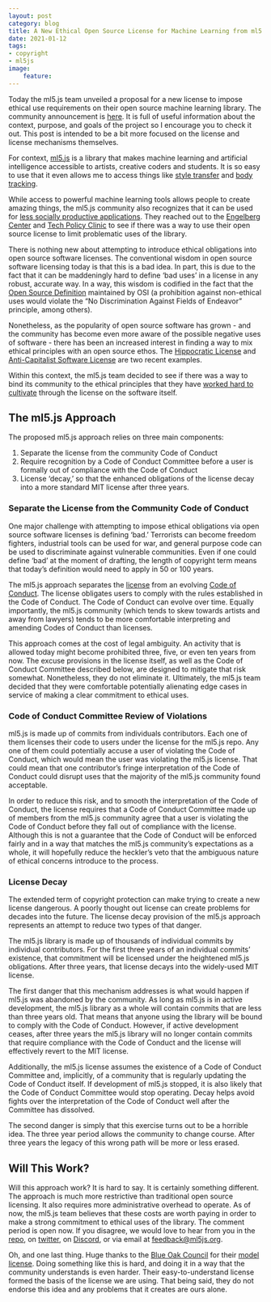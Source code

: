 ```yaml
---
layout: post
category: blog
title: A New Ethical Open Source License for Machine Learning from ml5.js?
date: 2021-01-12
tags:
- copyright
- ml5js
image:
    feature:
---
```

Today the ml5.js team unveiled a proposal for a new license to impose ethical use requirements on their open source machine learning library.  The community announcement is [here](https://medium.com/ml5js/ml5-js-code-of-conduct-4eb8fcae1ef7). It is full of useful information about the context, purpose, and goals of the project so I encourage you to check it out. This post is intended to be a bit more focused on the license and license mechanisms themselves.

For context, [ml5.js](https://ml5js.org/) is a library that makes machine learning and artificial intelligence accessible to artists, creative coders and students.  It is so easy to use that it even allows me to access things like [style transfer](https://learn.ml5js.org/#/reference/style-transfer) and [body tracking](https://learn.ml5js.org/#/reference/posenet).

While access to powerful machine learning tools allows people to create amazing things, the ml5.js community also recognizes that it can be used for [less socially productive applications](https://ainowinstitute.org/research.html).  They reached out to the [Engelberg Center](https://www.law.nyu.edu/centers/engelberg) and [Tech Policy Clinic](https://www.law.nyu.edu/academics/clinics/tech-law-policy) to see if there was a way to use their open source license to limit problematic uses of the library.

There is nothing new about attempting to introduce ethical obligations into open source software licenses.  The conventional wisdom in open source software licensing today is that this is a bad idea.  In part, this is due to the fact that it can be maddeningly hard to define ‘bad uses’ in a license in any robust, accurate way.  In a way, this wisdom is codified in the fact that the [Open Source Definition](https://opensource.org/osd) maintained by OSI (a prohibition against non-ethical uses would violate the “No Discrimination Against Fields of Endeavor” principle, among others).

Nonetheless, as the popularity of open source software has grown - and the community has become even more aware of the possible negative uses of software - there has been an increased interest in finding a way to mix ethical principles with an open source ethos.  The [Hippocratic License](https://firstdonoharm.dev/) and [Anti-Capitalist Software License](https://anticapitalist.software/) are two recent examples.  

Within this context, the ml5.js team decided to see if there was a way to bind its community to the ethical principles that they have [worked hard to cultivate](https://ml5js.org/about) through the license on the software itself.

## The ml5.js Approach

The proposed ml5.js approach relies on three main components:

1. Separate the license from the community Code of Conduct
2. Require recognition by a Code of Conduct Committee before a user is formally out of compliance with the Code of Conduct
3. License ‘decay,’ so that the enhanced obligations of the license decay into a more standard MIT license after three years.

### Separate the License from the Community Code of Conduct

One major challenge with attempting to impose ethical obligations via open source software licenses is defining ‘bad.’  Terrorists can become freedom fighters, industrial tools can be used for war, and general purpose code can be used to discriminate against vulnerable communities.  Even if one could define ‘bad’ at the moment of drafting, the length of copyright term means that today’s definition would need to apply in 50 or 100 years.  

The ml5.js approach separates the [license](https://github.com/ml5js/Code-of-Conduct/blob/main/LICENSE.md) from an evolving [Code of Conduct](https://github.com/ml5js/Code-of-Conduct).  The license obligates users to comply with the rules established in the Code of Conduct.  The Code of Conduct can evolve over time.  Equally importantly, the ml5.js community (which tends to skew towards artists and away from lawyers) tends to be more comfortable interpreting and amending Codes of Conduct than licenses.  

This approach comes at the cost of legal ambiguity.  An activity that is allowed today might become prohibited three, five, or even ten years from now.  The excuse provisions in the license itself, as well as the Code of Conduct Committee described below, are designed to mitigate that risk somewhat.  Nonetheless, they do not eliminate it.  Ultimately, the ml5.js team decided that they were comfortable potentially alienating edge cases in service of making a clear commitment to ethical uses.

### Code of Conduct Committee Review of Violations

ml5.js is made up of commits from individuals contributors.  Each one of them licenses their code to users under the license for the ml5.js repo.  Any one of them could potentially accuse a user of violating the Code of Conduct, which would mean the user was violating the ml5.js license.  That could mean that one contributor’s fringe interpretation of the Code of Conduct could disrupt uses that the majority of the ml5.js community found acceptable.  

In order to reduce this risk, and to smooth the interpretation of the Code of Conduct, the license requires that a Code of Conduct Committee made up of members from the ml5.js community agree that a user is violating the Code of Conduct before they fall out of compliance with the license.  Although this is not a guarantee that the Code of Conduct will be enforced fairly and in a way that matches the ml5.js community’s expectations as a whole, it will hopefully reduce the heckler’s veto that the ambiguous nature of ethical concerns introduce to the process.

### License Decay

The extended term of copyright protection can make trying to create a new license dangerous.  A poorly thought out license can create problems for decades into the future.  The license decay provision of the ml5.js approach represents an attempt to reduce two types of that danger.

The ml5.js library is made up of thousands of individual commits by individual contributors.  For the first three years of an individual commits’ existence, that commitment will be licensed under the heightened ml5.js obligations.  After three years, that license decays into the widely-used MIT license.

The first danger that this mechanism addresses is what would happen if ml5.js was abandoned by the community.  As long as ml5.js is in active development, the ml5.js library as a whole will contain commits that are less than three years old. That means that anyone using the library will be bound to comply with the Code of Conduct.  However, if active development ceases, after three years the ml5.js library will no longer contain commits that require compliance with the Code of Conduct and the license will effectively revert to the MIT license.

Additionally, the ml5.js license assumes the existence of a Code of Conduct Committee and, implicitly, of a community that is regularly updating the Code of Conduct itself.  If development of ml5.js stopped, it is also likely that the Code of Conduct Committee would stop operating.  Decay helps avoid fights over the interpretation of the Code of Conduct well after the Committee has dissolved.

The second danger is simply that this exercise turns out to be a horrible idea.  The three year period allows the community to change course.  After three years the legacy of this wrong path will be more or less erased.

## Will This Work?

Will this approach work? It is hard to say.  It is certainly something different.  The approach is much more restrictive than traditional open source licensing.  It also requires more administrative overhead to operate.  As of now, the ml5.js team believes that these costs are worth paying in order to make a strong commitment to ethical uses of the library.  The comment period is open now. If you disagree, we would love to hear from you in the [repo](https://github.com/ml5js/Code-of-Conduct), on [twitter](https://twitter.com/ml5js), on [Discord](https://discord.gg/eejKFhuakF), or via email at feedback@ml5js.org.

Oh, and one last thing. Huge thanks to the [Blue Oak Council](https://blueoakcouncil.org/) for their [model license](https://blueoakcouncil.org/license/1.0.0). Doing something like this is hard, and doing it in a way that the community understands is even harder.  Their easy-to-understand license formed the basis of the license we are using.  That being said, they do not endorse this idea and any problems that it creates are ours alone.  
